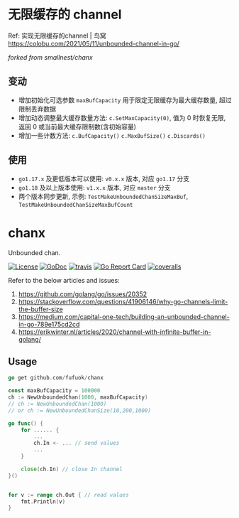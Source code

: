 # 无限缓存的 channel

Ref: 实现无限缓存的channel | 鸟窝 https://colobu.com/2021/05/11/unbounded-channel-in-go/

*forked from smallnest/chanx*

## 变动

- 增加初始化可选参数 `maxBufCapacity` 用于限定无限缓存为最大缓存数量, 超过限制丢弃数据
- 增加动态调整最大缓存数量方法: `c.SetMaxCapacity(0)`, 值为 0 时恢复无限, 返回 0 或当前最大缓存限制数(含初始容量)
- 增加一些计数方法: `c.BufCapacity()` `c.MaxBufSize()` `c.Discards()`

## 使用

- `go1.17.x` 及更低版本可以使用: `v0.x.x` 版本, 对应 `go1.17` 分支
- `go1.18` 及以上版本使用: `v1.x.x` 版本, 对应 `master` 分支
- 两个版本同步更新, 示例: `TestMakeUnboundedChanSizeMaxBuf`, `TestMakeUnboundedChanSizeMaxBufCount`

# chanx

Unbounded chan.

[![License](https://img.shields.io/:license-MIT-blue.svg)](https://opensource.org/licenses/MIT) [![GoDoc](https://godoc.org/github.com/smallnest/chanx?status.png)](http://godoc.org/github.com/smallnest/chanx)  [![travis](https://travis-ci.org/smallnest/chanx.svg?branch=main)](https://travis-ci.org/smallnest/chanx) [![Go Report Card](https://goreportcard.com/badge/github.com/smallnest/chanx)](https://goreportcard.com/report/github.com/smallnest/chanx) [![coveralls](https://coveralls.io/repos/smallnest/chanx/badge.svg?branch=main&service=github)](https://coveralls.io/github/smallnest/chanx?branch=main) 

Refer to the below articles and issues:
1. https://github.com/golang/go/issues/20352
2. https://stackoverflow.com/questions/41906146/why-go-channels-limit-the-buffer-size
3. https://medium.com/capital-one-tech/building-an-unbounded-channel-in-go-789e175cd2cd
4. https://erikwinter.nl/articles/2020/channel-with-infinite-buffer-in-golang/

## Usage

```go
go get github.com/fufuok/chanx
```

```go
const maxBufCapacity = 100000
ch := NewUnboundedChan(1000, maxBufCapacity)
// ch := NewUnboundedChan(1000)
// or ch := NewUnboundedChanSize(10,200,1000)

go func() {
    for ...... {
        ...
        ch.In <- ... // send values
        ...
    }

    close(ch.In) // close In channel
}()


for v := range ch.Out { // read values
    fmt.Println(v)
}
```